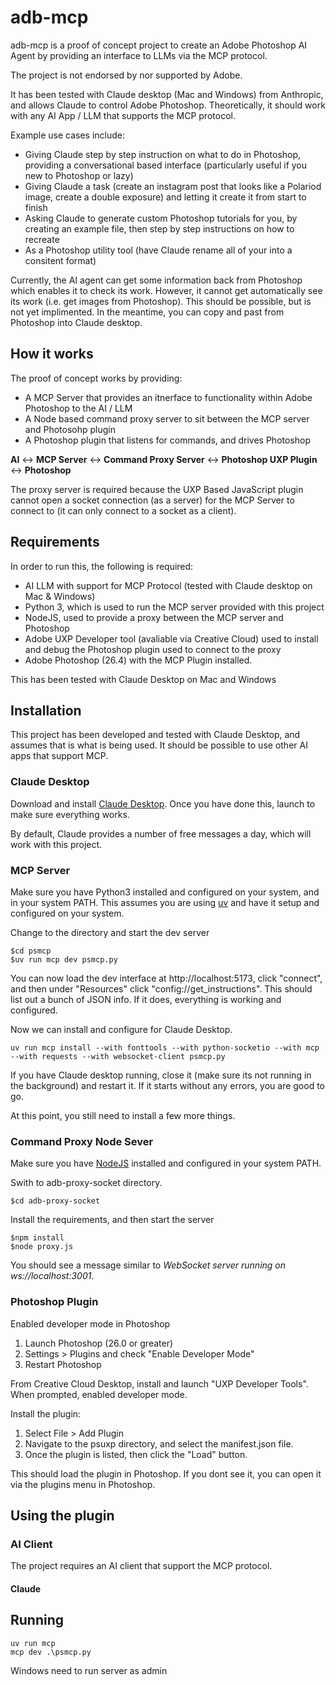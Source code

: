 # adb-mcp

adb-mcp is a proof of concept project to create an Adobe Photoshop AI Agent by providing an interface to LLMs via the MCP protocol.

The project is not endorsed by nor supported by Adobe.

It has been tested with Claude desktop (Mac and Windows) from Anthropic, and allows Claude to control Adobe Photoshop. Theoretically, it should work with any AI App / LLM that supports the MCP protocol.

Example use cases include:

-   Giving Claude step by step instruction on what to do in Photoshop, providing a conversational based interface (particularly useful if you new to Photoshop or lazy)
-   Giving Claude a task (create an instagram post that looks like a Polariod image, create a double exposure) and letting it create it from start to finish
-   Asking Claude to generate custom Photoshop tutorials for you, by creating an example file, then step by step instructions on how to recreate
-   As a Photoshop utility tool (have Claude rename all of your into a consitent format)

Currently, the AI agent can get some information back from Photoshop which enables it to check its work. However, it cannot get automatically see its work (i.e. get images from Photoshop). This should be possible, but is not yet implimented. In the meantime, you can copy and past from Photoshop into Claude desktop.

## How it works

The proof of concept works by providing:

-   A MCP Server that provides an itnerface to functionality within Adobe Photoshop to the AI / LLM
-   A Node based command proxy server to sit between the MCP server and Photosohp plugin
-   A Photoshop plugin that listens for commands, and drives Photoshop

**AI** <-> **MCP Server** <-> **Command Proxy Server** <-> **Photoshop UXP Plugin** <-> **Photoshop**

The proxy server is required because the UXP Based JavaScript plugin cannot open a socket connection (as a server) for the MCP Server to connect to (it can only connect to a socket as a client).

## Requirements

In order to run this, the following is required:

-   AI LLM with support for MCP Protocol (tested with Claude desktop on Mac & Windows)
-   Python 3, which is used to run the MCP server provided with this project
-   NodeJS, used to provide a proxy between the MCP server and Photoshop
-   Adobe UXP Developer tool (avaliable via Creative Cloud) used to install and debug the Photoshop plugin used to connect to the proxy
-   Adobe Photoshop (26.4) with the MCP Plugin installed.

This has been tested with Claude Desktop on Mac and Windows

## Installation

This project has been developed and tested with Claude Desktop, and assumes that is what is being used. It should be possible to use other AI apps that support MCP.

### Claude Desktop

Download and install [Claude Desktop](https://Claudee.ai/download). Once you have done this, launch to make sure everything works.

By default, Claude provides a number of free messages a day, which will work with this project.

### MCP Server

Make sure you have Python3 installed and configured on your system, and in your system PATH. This assumes you are using [uv](https://github.com/astral-sh/uv) and have it setup and configured on your system.

Change to the directory and start the dev server

```
$cd psmcp
$uv run mcp dev psmcp.py
```

You can now load the dev interface at http://localhost:5173, click "connect", and then under "Resources" click "config://get_instructions". This should list out a bunch of JSON info. If it does, everything is working and configured.

Now we can install and configure for Claude Desktop.

```
uv run mcp install --with fonttools --with python-socketio --with mcp --with requests --with websocket-client psmcp.py
```

If you have Claude desktop running, close it (make sure its not running in the background) and restart it. If it starts without any errors, you are good to go.

At this point, you still need to install a few more things.

### Command Proxy Node Sever

Make sure you have [NodeJS](https://nodejs.org/en) installed and configured in your system PATH.

Swith to adb-proxy-socket directory.

```
$cd adb-proxy-socket
```

Install the requirements, and then start the server

```
$npm install
$node proxy.js
```

You should see a message similar to _WebSocket server running on ws://localhost:3001_.

### Photoshop Plugin

Enabled developer mode in Photoshop

1. Launch Photoshop (26.0 or greater)
2. Settings > Plugins and check "Enable Developer Mode"
3. Restart Photoshop

From Creative Cloud Desktop, install and launch "UXP Developer Tools". When prompted, enabled developer mode.

Install the plugin:

1. Select File > Add Plugin
2. Navigate to the psuxp directory, and select the manifest.json file.
3. Once the plugin is listed, then click the "Load" button.

This should load the plugin in Photoshop. If you dont see it, you can open it via the plugins menu in Photoshop.

## Using the plugin

### AI Client

The project requires an AI client that support the MCP protocol.

#### Claude

## Running

```
uv run mcp
mcp dev .\psmcp.py
```

Windows need to run server as admin
